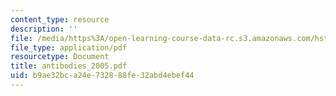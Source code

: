 ```yaml
---
content_type: resource
description: ''
file: /media/https%3A/open-learning-course-data-rc.s3.amazonaws.com/hst-176-cellular-and-molecular-immunology-fall-2005/b9ae32bca24e732888fe32abd4ebef44_antibodies_2005.pdf
file_type: application/pdf
resourcetype: Document
title: antibodies_2005.pdf
uid: b9ae32bc-a24e-7328-88fe-32abd4ebef44
---
```

